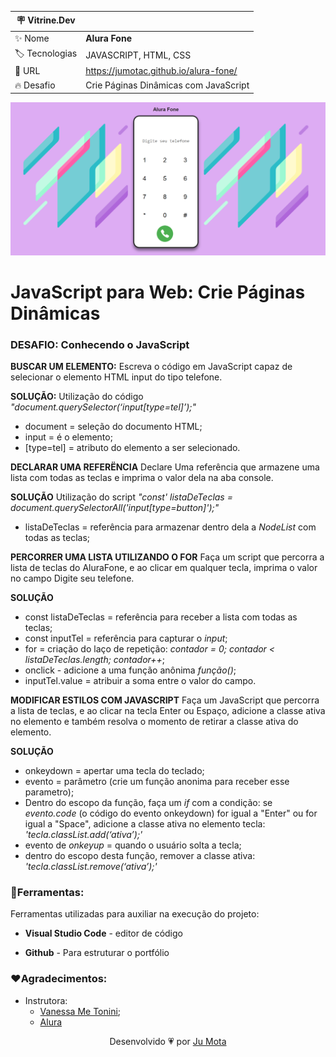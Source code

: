 | :placard: Vitrine.Dev |     |
| ------------- | --- |
| :sparkles: Nome | **Alura Fone** 
| :label: Tecnologias | JAVASCRIPT, HTML, CSS 
| :rocket: URL | https://jumotac.github.io/alura-fone/
| :fire: Desafio | Crie Páginas Dinâmicas com JavaScript

<!-- Inserir imagem com a #vitrinedev ao final do link -->
![](https://raw.githubusercontent.com/jumotac/alura-fone/master/img/alura-fone.png#vitrinedev)



# JavaScript para Web: Crie Páginas Dinâmicas


### DESAFIO: Conhecendo o JavaScript 

**BUSCAR UM ELEMENTO:**
Escreva o código em JavaScript capaz de selecionar o elemento HTML input do tipo telefone.

**SOLUÇÃO:**
Utilização do código _"document.querySelector(‘input[type=tel]’);"_
- document = seleção do documento HTML;
- input = é o elemento;
- [type=tel] = atributo do elemento a ser selecionado.

**DECLARAR UMA REFERËNCIA**
Declare Uma referência que armazene uma lista com todas as teclas e imprima o valor dela na aba console.

**SOLUÇÃO**
Utilização do script _"const' listaDeTeclas = document.querySelectorAll('input[type=button]');"_
- listaDeTeclas = referência para armazenar dentro dela a _NodeList_ com todas as teclas;

**PERCORRER UMA LISTA UTILIZANDO O FOR**
Faça um script que percorra a lista de teclas do AluraFone, e ao clicar em qualquer tecla, imprima o valor no campo Digite seu telefone. 

**SOLUÇÃO**
- const listaDeTeclas = referência para receber a lista com todas as teclas;
- const inputTel = referência para capturar o *input*;
- for = criação do laço de repetição: _contador = 0; contador < listaDeTeclas.length; contador++_;
- onclick - adicione a uma função anônima _função()_;
- inputTel.value = atribuir a soma entre o valor do campo.  

**MODIFICAR ESTILOS COM JAVASCRIPT**
Faça um JavaScript que percorra a lista de teclas, e ao clicar na tecla Enter ou Espaço, adicione a classe ativa no elemento e também resolva o momento de retirar a classe ativa do elemento.

**SOLUÇÃO**
- onkeydown = apertar uma tecla do teclado; 
- evento = parâmetro (crie um função anonima para receber esse parametro);
- Dentro do escopo da função, faça um _if_ com a condição: se _evento.code_ (o código do evento onkeydown) for igual a "Enter" ou for igual a "Space", adicione a classe ativa no elemento tecla: _'tecla.classList.add(‘ativa’);'_
- evento de _onkeyup_ = quando o usuário solta a tecla;
- dentro do escopo desta função, remover a classe ativa: _'tecla.classList.remove(‘ativa’);'_



### :wrench:Ferramentas:

Ferramentas utilizadas para auxiliar na execução do projeto:

- **Visual Studio Code** - editor de código

- **Github** - Para estruturar o portfólio 

  

### :heart:Agradecimentos:  

- Instrutora: 
  - [Vanessa Me Tonini](https://www.linkedin.com/in/vanessametonini/);
  - [Alura](www.alura.com.br)   


<p align="center">Desenvolvido 💗 por <a href="https://github.com/jumotac">Ju Mota</a></p>
